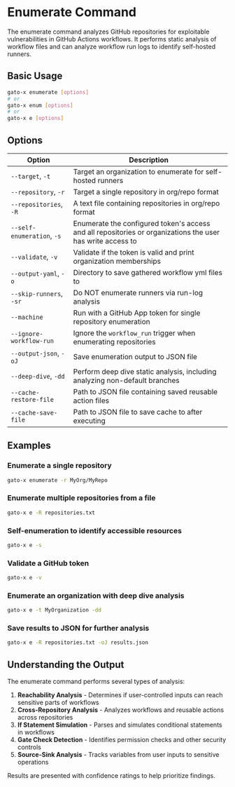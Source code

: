 # Enumerate Command

The enumerate command analyzes GitHub repositories for exploitable vulnerabilities in GitHub Actions workflows. It performs static analysis of workflow files and can analyze workflow run logs to identify self-hosted runners.

## Basic Usage

```bash
gato-x enumerate [options]
# or
gato-x enum [options]
# or
gato-x e [options]
```

## Options

| Option | Description |
|--------|-------------|
| `--target`, `-t` | Target an organization to enumerate for self-hosted runners |
| `--repository`, `-r` | Target a single repository in org/repo format |
| `--repositories`, `-R` | A text file containing repositories in org/repo format |
| `--self-enumeration`, `-s` | Enumerate the configured token's access and all repositories or organizations the user has write access to |
| `--validate`, `-v` | Validate if the token is valid and print organization memberships |
| `--output-yaml`, `-o` | Directory to save gathered workflow yml files to |
| `--skip-runners`, `-sr` | Do NOT enumerate runners via run-log analysis |
| `--machine` | Run with a GitHub App token for single repository enumeration |
| `--ignore-workflow-run` | Ignore the `workflow_run` trigger when enumerating repositories |
| `--output-json`, `-oJ` | Save enumeration output to JSON file |
| `--deep-dive`, `-dd` | Perform deep dive static analysis, including analyzing non-default branches |
| `--cache-restore-file` | Path to JSON file containing saved reusable action files |
| `--cache-save-file` | Path to JSON file to save cache to after executing |

## Examples

### Enumerate a single repository

```bash
gato-x enumerate -r MyOrg/MyRepo
```

### Enumerate multiple repositories from a file

```bash
gato-x e -R repositories.txt
```

### Self-enumeration to identify accessible resources

```bash
gato-x e -s
```

### Validate a GitHub token

```bash
gato-x e -v
```

### Enumerate an organization with deep dive analysis

```bash
gato-x e -t MyOrganization -dd
```

### Save results to JSON for further analysis

```bash
gato-x e -R repositories.txt -oJ results.json
```

## Understanding the Output

The enumerate command performs several types of analysis:

1. **Reachability Analysis** - Determines if user-controlled inputs can reach sensitive parts of workflows
2. **Cross-Repository Analysis** - Analyzes workflows and reusable actions across repositories
3. **If Statement Simulation** - Parses and simulates conditional statements in workflows
4. **Gate Check Detection** - Identifies permission checks and other security controls
5. **Source-Sink Analysis** - Tracks variables from user inputs to sensitive operations

Results are presented with confidence ratings to help prioritize findings.
